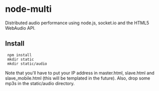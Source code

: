 # node-multi

Distributed audio performance using node.js, socket.io and the HTML5 WebAudio API.

## Install

     npm install
     mkdir static
     mkdir static/audio

Note that you'll have to put your IP address in master.html, slave.html and slave_mobile.html (this will be templated in the future).  Also, drop some mp3s in the static/audio directory.

